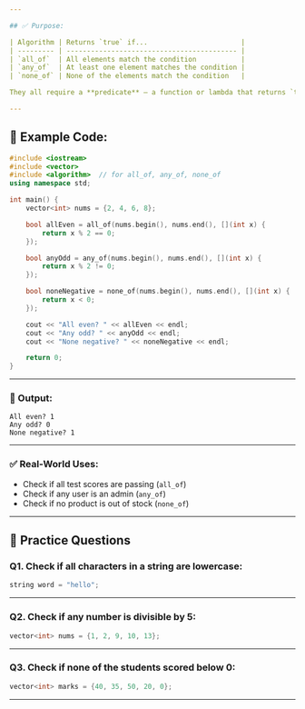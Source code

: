 ```yaml
---

## ✅ Purpose:

| Algorithm | Returns `true` if...                       |
| --------- | ------------------------------------------ |
| `all_of`  | All elements match the condition           |
| `any_of`  | At least one element matches the condition |
| `none_of` | None of the elements match the condition   |

They all require a **predicate** — a function or lambda that returns `true` or `false`.

---
```


## 🧪 Example Code:

```cpp
#include <iostream>
#include <vector>
#include <algorithm>  // for all_of, any_of, none_of
using namespace std;

int main() {
    vector<int> nums = {2, 4, 6, 8};

    bool allEven = all_of(nums.begin(), nums.end(), [](int x) {
        return x % 2 == 0;
    });

    bool anyOdd = any_of(nums.begin(), nums.end(), [](int x) {
        return x % 2 != 0;
    });

    bool noneNegative = none_of(nums.begin(), nums.end(), [](int x) {
        return x < 0;
    });

    cout << "All even? " << allEven << endl;
    cout << "Any odd? " << anyOdd << endl;
    cout << "None negative? " << noneNegative << endl;

    return 0;
}
```

---

### 📌 Output:

```
All even? 1
Any odd? 0
None negative? 1
```

---

### ✅ Real-World Uses:

* Check if all test scores are passing (`all_of`)
* Check if any user is an admin (`any_of`)
* Check if no product is out of stock (`none_of`)

---

## 🧠 Practice Questions

### Q1. Check if all characters in a string are lowercase:

```cpp
string word = "hello";
```

---

### Q2. Check if any number is divisible by 5:

```cpp
vector<int> nums = {1, 2, 9, 10, 13};
```

---

### Q3. Check if none of the students scored below 0:

```cpp
vector<int> marks = {40, 35, 50, 20, 0};
```

---